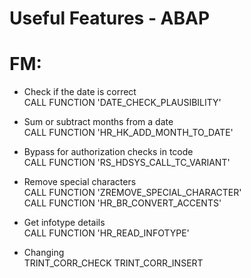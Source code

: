 # Useful Features - ABAP

# FM:

* Check if the date is correct \
 CALL FUNCTION 'DATE_CHECK_PLAUSIBILITY' 
 
* Sum or subtract months from a date \
 CALL FUNCTION 'HR_HK_ADD_MONTH_TO_DATE'
 
* Bypass for authorization checks in tcode \
 CALL FUNCTION 'RS_HDSYS_CALL_TC_VARIANT' 
 
* Remove special characters \
 CALL FUNCTION 'ZREMOVE_SPECIAL_CHARACTER' \
 CALL FUNCTION 'HR_BR_CONVERT_ACCENTS'
 
 * Get infotype details \
  CALL FUNCTION 'HR_READ_INFOTYPE' 
  
 * Changing  \
  TRINT_CORR_CHECK
  TRINT_CORR_INSERT

 
